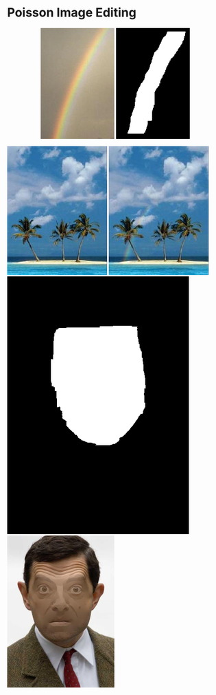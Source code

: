 # Poisson Image Editing
<p align="center">
  <img src="source_2.jpg">                <img src="mask_2.bmp">
</p>
<img src="target_2.jpg">
<img src="blended.jpg">


<img src="https://github.com/phc260/PennX-Robotics-Vision-Intelligence-and-Machine-Learning/blob/master/Poisson-Image-Editing/mask_bean.bmp">
<img src="https://github.com/phc260/PennX-Robotics-Vision-Intelligence-and-Machine-Learning/blob/master/Poisson-Image-Editing/flattened.jpg" width="250"/>
